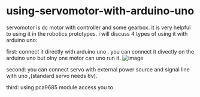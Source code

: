# using-servomotor-with-arduino-uno

servomotor is dc motor with controller and some gearbox. it is very helpful to using it in the robotics prototypes.
i will discuss 4 types of using it with arduino uno:

first: connect it directly with arduino uno . you can connect it divectly on the arduino uno but olny one motor can uno run it.
![image](https://user-images.githubusercontent.com/85993776/177382479-5613fee9-d6d1-4361-b1d6-b8f8248dedd9.png)

second: you can connect servo with external power source and signal line with uno ,(standard servo needs 6v).

third: using pca9685 module access you to 
